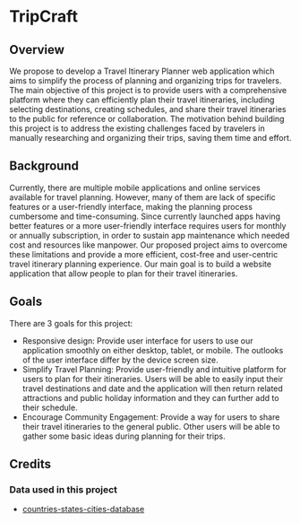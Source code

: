 # TripCraft

## Overview

We propose to develop a Travel Itinerary Planner web application which aims to simplify the process of planning and organizing trips for travelers. The main objective of this project is to provide users with a comprehensive platform where they can efficiently plan their travel itineraries, including selecting destinations, creating schedules, and share their travel itineraries to the public for reference or collaboration. The motivation behind building this project is to address the existing challenges faced by travelers in manually researching and organizing their trips, saving them time and effort.

## Background

Currently, there are multiple mobile applications and online services available for travel planning. However, many of them are lack of specific features or a user-friendly interface, making the planning process cumbersome and time-consuming. Since currently launched apps having better features or a more user-friendly interface requires users for monthly or annually subscription, in order to sustain app maintenance which needed cost and resources like manpower. Our proposed project aims to overcome these limitations and provide a more efficient, cost-free and user-centric travel itinerary planning experience. Our main goal is to build a website application that allow people to plan for their travel itineraries.

## Goals

There are 3 goals for this project:

- Responsive design: Provide user interface for users to use our application smoothly on either desktop, tablet, or mobile. The outlooks of the user interface differ by the device screen size.
- Simplify Travel Planning: Provide user-friendly and intuitive platform for users to plan for their itineraries. Users will be able to easily input their travel destinations and date and the application will then return related attractions and public holiday information and they can further add to their schedule.
- Encourage Community Engagement: Provide a way for users to share their travel itineraries to the general public. Other users will be able to gather some basic ideas during planning for their trips.

## Credits

### Data used in this project

- [countries-states-cities-database](https://github.com/dr5hn/countries-states-cities-database)
